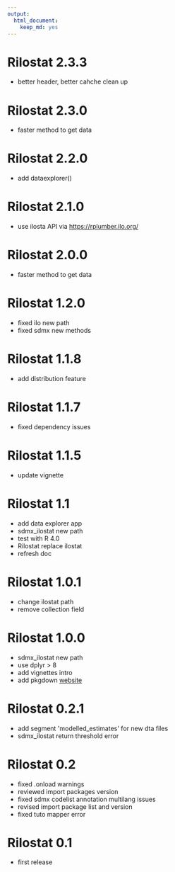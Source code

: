 ```yaml
---
output: 
  html_document: 
    keep_md: yes
---
```


# Rilostat 2.3.3

* better header, better cahche clean up

# Rilostat 2.3.0

* faster method to get data

# Rilostat 2.2.0

* add dataexplorer()

# Rilostat 2.1.0

* use ilosta API via https://rplumber.ilo.org/

# Rilostat 2.0.0

* faster method to get data

# Rilostat 1.2.0

* fixed ilo new path
* fixed sdmx new methods

# Rilostat 1.1.8

* add distribution feature

# Rilostat 1.1.7

* fixed dependency issues

# Rilostat 1.1.5

* update vignette


# Rilostat 1.1

* add data explorer app
* sdmx_ilostat new path
* test with R 4.0
* Rilostat replace ilostat 
* refresh doc

# Rilostat 1.0.1

* change ilostat path
* remove collection field

# Rilostat 1.0.0

* sdmx_ilostat new path
* use dplyr > 8
* add vignettes intro
* add pkgdown [website](https://ilostat.github.io/Rilostat/) 

# Rilostat 0.2.1

* add segment 'modelled_estimates' for new dta files
* sdmx_ilostat return threshold error

# Rilostat 0.2

* fixed .onload warnings
* reviewed import packages version
* fixed sdmx codelist annotation multilang issues
* revised import package list and version
* fixed tuto mapper error

# Rilostat 0.1

* first release
